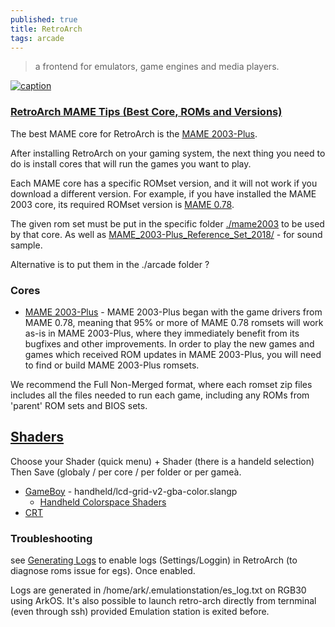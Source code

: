 ```yaml
---
published: true
title: RetroArch
tags: arcade
---
```

> a frontend for emulators, game engines and media players.

[![caption](https://www.retroarch.com/images/logo.png)](https://www.retroarch.com/)

### [RetroArch MAME Tips (Best Core, ROMs and Versions)](https://purplepedia.com/what-is-the-best-mame-core-for-retroarch/)

The best MAME core for RetroArch is the [MAME 2003-Plus](https://github.com/christianhaitian/arkos/wiki/ArkOS-Emulators-and-Ports-information#mame-2003).

After installing RetroArch on your gaming system, the next thing you need to do is install cores that will run the games you want to play. 

Each MAME core has a specific ROMset version, and it will not work if you download a different version. For example, if you have installed the MAME 2003 core, its required ROMset version is [MAME 0.78](https://github.com/christianhaitian/arkos/wiki/ArkOS-Emulators-and-Ports-information#mame-2003). 

The given rom set must be put in the specific folder [./mame2003](https://www.reddit.com/r/RG351/comments/zx8jwb/arkos_playing_mame_games_through_retroarch/) to be used by that core.
As well as [MAME_2003-Plus_Reference_Set_2018/](https://archive.org/download/MAME_2003-Plus_Reference_Set_2018/samples/) - for sound sample.

Alternative is to put them in the ./arcade folder ?

### Cores
- [MAME 2003-Plus](https://docs.libretro.com/library/mame2003_plus/) - MAME 2003-Plus began with the game drivers from MAME 0.78, meaning that 95% or more of MAME 0.78 romsets will work as-is in MAME 2003-Plus, where they immediately benefit from its bugfixes and other improvements. In order to play the new games and games which received ROM updates in MAME 2003-Plus, you will need to find or build MAME 2003-Plus romsets.

We recommend the Full Non-Merged format, where each romset zip files includes all the files needed to run each game, including any ROMs from 'parent' ROM sets and BIOS sets.

## [Shaders](https://www.youtube.com/watch?v=2JlVTh5xOfk)

Choose your Shader (quick menu) + Shader (there is a handeld selection)
Then Save (globaly / per core / per folder or per gameà.

- [GameBoy](https://www.reddit.com/r/RetroArch/comments/owh93f/best_shader_combination_for_gba/) - handheld/lcd-grid-v2-gba-color.slangp 
	-  [Handheld Colorspace Shaders](https://www.youtube.com/watch?v=yA-aQMUXKPM)
- [CRT](https://www.reddit.com/r/RetroArch/comments/shbzrf/whats_your_favorite_crt_shaders_for_retro_games/)



### Troubleshooting

see [Generating Logs](https://docs.libretro.com/guides/generating-retroarch-logs/) to enable logs (Settings/Loggin) in RetroArch (to diagnose roms issue for egs).
Once enabled.

Logs are generated in /home/ark/.emulationstation/es_log.txt on RGB30 using ArkOS.
It's also possible to launch retro-arch directly from ternminal (even through ssh) provided Emulation station is exited before.
